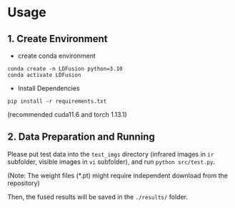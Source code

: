
# Usage
## 1. Create Environment
* create conda environment
```
conda create -n LDFusion python=3.10
conda activate LDFusion
```

* Install Dependencies 
```
pip install -r requirements.txt
```
(recommended cuda11.6 and torch 1.13.1)

## 2. Data Preparation and Running
Please put test data into the ```test_imgs``` directory (infrared images in ```ir``` subfolder, visible images in ```vi``` subfolder), and run ```python src/test.py```. 

(Note: The weight files (*.pt) might require independent download from the repository)

Then, the fused results will be saved in the ```./results/``` folder. 


